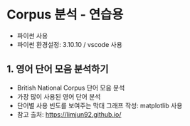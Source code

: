 # Corpus 분석 - 연습용
- 파이썬 사용
- 파이썬 환경설정: 3.10.10 / vscode 사용

## 1. 영어 단어 모음 분석하기
- British National Corpus 단어 모음 분석
- 가장 많이 사용된 영어 단어 분석
- 단어별 사용 빈도를 보여주는 막대 그래프 작성: matplotlib 사용
- 참고 출처: https://limjun92.github.io/